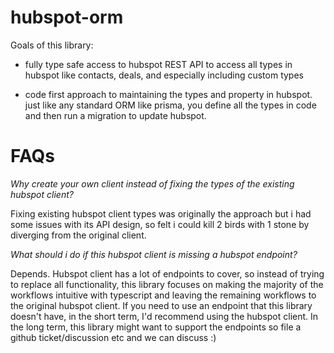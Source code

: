 # hubspot-orm

Goals of this library:

* fully type safe access to hubspot REST API to access all types in hubspot like contacts, deals, and especially including custom types

* code first approach to maintaining the types and property in hubspot. just like any standard ORM like prisma, you define all the types in code and then run a migration to update hubspot.


# FAQs

*Why create your own client instead of fixing the types of the existing hubspot client?*

Fixing existing hubspot client types was originally the approach but i had some issues with its API design, so felt i could kill 2 birds with 1 stone by diverging from the original client.

*What should i do if this hubspot client is missing a hubspot endpoint?*

Depends. Hubspot client has a lot of endpoints to cover, so instead of trying to replace all functionality, this library focuses on making the majority of the workflows intuitive with typescript and leaving the remaining workflows to the original hubspot client. If you need to use an endpoint that this library doesn't have, in the short term, I'd recommend using the hubspot client. In the long term, this library might want to support the endpoints so file a github ticket/discussion etc and we can discuss :)